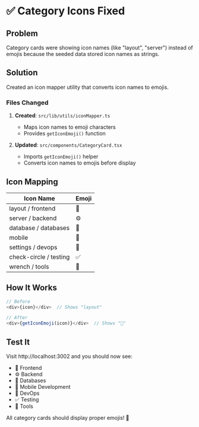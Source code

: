 # ✅ Category Icons Fixed

## Problem

Category cards were showing icon names (like "layout", "server") instead of emojis because the seeded data stored icon names as strings.

## Solution

Created an icon mapper utility that converts icon names to emojis.

### Files Changed

1. **Created**: `src/lib/utils/iconMapper.ts`
   - Maps icon names to emoji characters
   - Provides `getIconEmoji()` function

2. **Updated**: `src/components/CategoryCard.tsx`
   - Imports `getIconEmoji()` helper
   - Converts icon names to emojis before display

## Icon Mapping

| Icon Name | Emoji |
|-----------|-------|
| layout / frontend | 🎨 |
| server / backend | ⚙️ |
| database / databases | 💾 |
| mobile | 📱 |
| settings / devops | 🔧 |
| check-circle / testing | ✅ |
| wrench / tools | 🔨 |

## How It Works

```typescript
// Before
<div>{icon}</div>  // Shows "layout"

// After
<div>{getIconEmoji(icon)}</div>  // Shows "🎨"
```

## Test It

Visit http://localhost:3002 and you should now see:
- 🎨 Frontend
- ⚙️ Backend
- 💾 Databases
- 📱 Mobile Development
- 🔧 DevOps
- ✅ Testing
- 🔨 Tools

All category cards should display proper emojis! 🎉
